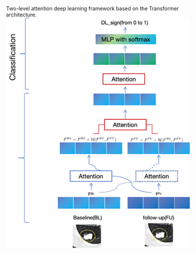 
Two-level attention deep learning framework based on the Transformer architecture.  
![Two-level attention](model.png "")
